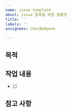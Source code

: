 ```yaml
---
name: issue template
about: issue 등록을 위한 템플릿
title: ''
labels: ''
assignees: ChoiBoHyeon

---
```


## 목적
>
## 작업 내용
- [ ]
## 참고 사항
